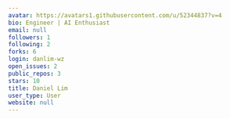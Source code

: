```yaml
---
avatar: https://avatars1.githubusercontent.com/u/52344837?v=4
bio: Engineer | AI Enthusiast
email: null
followers: 1
following: 2
forks: 6
login: danlim-wz
open_issues: 2
public_repos: 3
stars: 10
title: Daniel Lim
user_type: User
website: null
---
```

